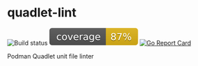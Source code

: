 # quadlet-lint

![Build status](https://github.com/AhmedMoalla/quadlet-lint/actions/workflows/build.yml/badge.svg)
![coverage](https://raw.githubusercontent.com/AhmedMoalla/quadlet-lint/badges/.badges/main/coverage.svg)
[![Go Report Card](https://goreportcard.com/badge/github.com/AhmedMoalla/quadlet-lint)](https://goreportcard.com/report/github.com/AhmedMoalla/quadlet-lint)

Podman Quadlet unit file linter